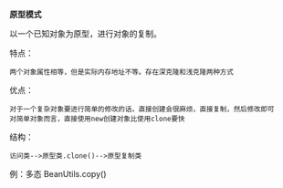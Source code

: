 **原型模式**

以一个已知对象为原型，进行对象的复制。

特点：

    两个对象属性相等，但是实际内存地址不等。存在深克隆和浅克隆两种方式
优点：

    对于一个复杂对象要进行简单的修改的话，直接创建会很麻烦，直接复制，然后修改即可
    对简单对象而言，直接使用new创建对象比使用clone要快
    
结构：

    访问类-->原型类.clone()-->原型复制类
    
例：多态 BeanUtils.copy()